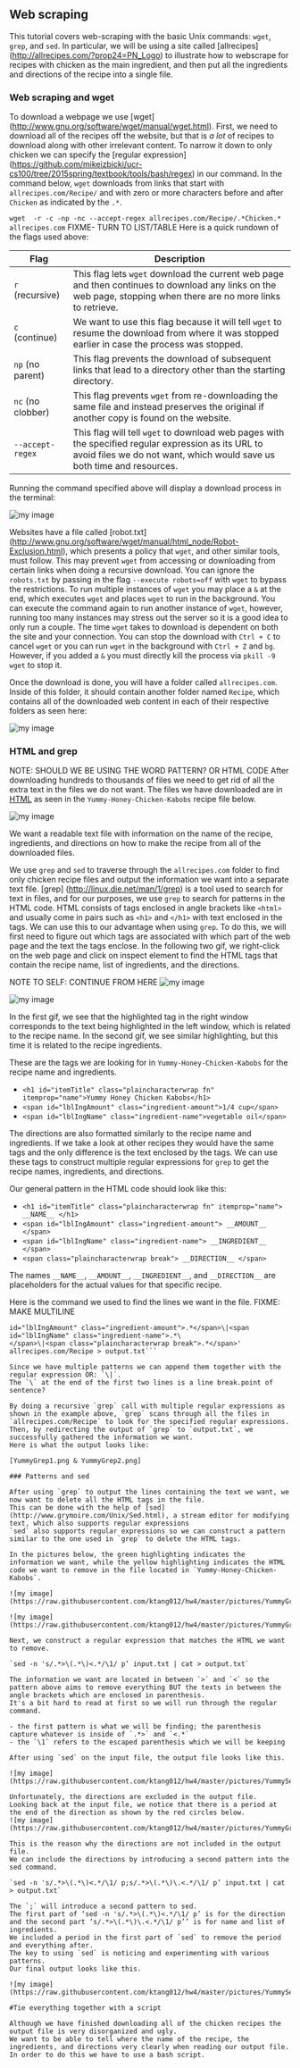 ## Web scraping

This tutorial covers web-scraping with the basic Unix commands: `wget`, `grep`, and `sed`.
In particular, we will be using a site called [allrecipes] (http://allrecipes.com/?prop24=PN_Logo) to illustrate how to webscrape for recipes with chicken as the main ingredient, and then put all the ingredients and directions of the recipe into a single file.

### Web scraping and wget

To download a webpage we use [wget] (http://www.gnu.org/software/wget/manual/wget.html).
First, we need to download all of the recipes off the website, but that is *a lot* of recipes to download along with other irrelevant content.
To narrow it down to only chicken we can specify the [regular expression] (https://github.com/mikeizbicki/ucr-cs100/tree/2015spring/textbook/tools/bash/regex) in our command.
In the command below, `wget` downloads from links that start with `allrecipes.com/Recipe/` and with zero or more characters before and after `Chicken` as indicated by the `.*`.

```wget  -r -c -np -nc --accept-regex allrecipes.com/Recipe/.*Chicken.* allrecipes.com```
FIXME- TURN TO LIST/TABLE
Here is a quick rundown of the flags used above:


| Flag              | Description                                                                                                                                                                   |
|-------------------|-------------------------------------------------------------------------------------------------------------------------------------------------------------------------------|
| `r` (recursive)   | This flag lets `wget` download the current web page and then continues to download any links on the web page, stopping  when there are no more links to retrieve.             |
| `c` (continue)    | We want to use this flag because it will tell `wget` to resume the download from where it was stopped earlier in case the process was stopped.                                |
|  `np` (no parent) | This flag prevents the download of subsequent links that lead to a directory other than the starting directory.                                                               |
| `nc` (no clobber) | This flag prevents `wget` from re-downloading the same file and instead preserves the original if another copy is found on the website.                                       |
| `--accept-regex`  | This flag will tell `wget` to download web pages with the specified regular expression as its URL to avoid files we do not want, which would save us both time and resources. |




Running the command specified above will display a download process in the terminal:

![my image](https://raw.githubusercontent.com/ktang012/hw4/master/pictures/wget.gif)

Websites have a file called [robot.txt] (http://www.gnu.org/software/wget/manual/html_node/Robot-Exclusion.html), which presents a policy that `wget`, and other similar tools, must follow. 
This may prevent `wget` from accessing or downloading from certain links when doing a recursive download.
You can ignore the `robots.txt` by passing in the flag `--execute robots=off` with `wget` to bypass the restrictions.
To run multiple instances of `wget` you may place a `&` at the end, which executes `wget` and places `wget` to run in the background. 
You can execute the command again to run another instance of `wget`, however, running too many instances may stress out the server so it is a good idea to only run a couple.
The time `wget` takes to download is dependent on both the site and your connection.
You can stop the download with `Ctrl + C` to cancel `wget` or  you can run `wget` in the background with `Ctrl + Z` and `bg`.
However, if you added a `&` you must directly kill the process via `pkill -9 wget` to stop it.

Once the download is done, you will have a folder called `allrecipes.com`.
Inside of this folder, it should contain another folder named `Recipe`, which contains all of the downloaded web content in each of their respective folders as seen here:

![my image](https://raw.githubusercontent.com/ktang012/hw4/master/pictures/display.png)

### HTML and grep
NOTE: SHOULD WE BE USING THE WORD PATTERN? OR HTML CODE
After downloading hundreds to thousands of files we need to get rid of all the extra text in the files we do not want.
The files we have downloaded are in [HTML](http://en.wikipedia.org/wiki/HTML) as seen in the `Yummy-Honey-Chicken-Kabobs` recipe file below.

![my image](https://raw.githubusercontent.com/ktang012/hw4/master/pictures/Yummy.png)

We want a readable text file with information on the name of the recipe, ingredients, and directions on how to make the recipe from all of the downloaded files.

We use `grep` and `sed` to traverse through the `allrecipes.com` folder to find only chicken recipe files and output the information we want into a separate text file.
[grep] (http://linux.die.net/man/1/grep) is a tool used to search for text in files, and for our purposes, we use `grep` to search for patterns in the HTML code.
HTML consists of tags enclosed in angle brackets like `<html>` and usually come in pairs such as `<h1>` and `</h1>` with text enclosed in the tags.
We can use this to our advantage when using `grep`.
To do this, we will first need to figure out which tags are associated with which part of the web page and the text the tags enclose.
In the following two gif, we right-click on the web page and click on inspect element to find the HTML tags that contain the recipe name, list of ingredients, and the directions.

NOTE TO SELF: CONTINUE FROM HERE
![my image](https://raw.githubusercontent.com/ktang012/hw4/master/pictures/yummy1.gif)

![my image](https://raw.githubusercontent.com/ktang012/hw4/master/pictures/yummy2.gif)

In the first gif, we see that the highlighted tag in the right window corresponds to the text being highlighted in the left window, which is related to the recipe name. 
In the second gif, we see similar highlighting, but this time it is related to the recipe ingredients.

These are the tags we are looking for in `Yummy-Honey-Chicken-Kabobs` for the recipe name and ingredients.
- `<h1 id="itemTitle" class="plaincharacterwrap fn" itemprop="name">Yummy Honey Chicken Kabobs</h1>`
- `<span id="lblIngAmount" class="ingredient-amount">1/4 cup</span>`
- `<span id="lblIngName" class="ingredient-name">vegetable oil</span>`

The directions are also formatted similarly to the recipe name and ingredients.
If we take a look at other recipes they would have the same tags and the only difference is the text enclosed by the tags.
We can use these tags to construct multiple regular expressions for `grep` to get the recipe names, ingredients, and directions.

Our general pattern in the HTML code should look like this:
- `<h1 id="itemTitle" class="plaincharacterwrap fn" itemprop="name"> __NAME__ </h1>`
- `<span id="lblIngAmount" class="ingredient-amount"> __AMOUNT__ </span>`
- `<span id="lblIngName" class="ingredient-name"> __INGREDIENT__ </span>`
- `<span class="plaincharacterwrap break"> __DIRECTION__ </span>`

The names `__NAME__`, `__AMOUNT__`,  `__INGREDIENT__`, and `__DIRECTION__` are
placeholders for the actual values for that specific recipe.

Here is the command we used to find the lines we want in the file.
FIXME: MAKE MULTILINE
```grep -r '<h1 id="itemTitle" class="plaincharacterwrap fn" itemprop="name">.*</h1>\|<span \
id="lblIngAmount" class="ingredient-amount">.*</span>\|<span id="lblIngName" class="ingredient-name">.*\
</span>\|<span class="plaincharacterwrap break">.*</span>' allrecipes.com/Recipe > output.txt```

Since we have multiple patterns we can append them together with the regular expression OR: `\|`.
The `\` at the end of the first two lines is a line break.point of sentence?

By doing a recursive `grep` call with multiple regular expressions as shown in the example above, `grep` scans through all the files in `allrecipes.com/Recipe` to look for the specified regular expressions.
Then, by redirecting the output of `grep` to `output.txt`, we successfully gathered the information we want.
Here is what the output looks like:

[YummyGrep1.png & YummyGrep2.png]

### Patterns and sed

After using `grep` to output the lines containing the text we want, we now want to delete all the HTML tags in the file.
This can be done with the help of [sed] (http://www.grymoire.com/Unix/Sed.html), a stream editor for modifying text, which also supports regular expressions
`sed` also supports regular expressions so we can construct a pattern similar to the one used in `grep` to delete the HTML tags.

In the pictures below, the green highlighting indicates the information we want, while the yellow highlighting indicates the HTML code we want to remove in the file located in `Yummy-Honey-Chicken-Kabobs`.

![my image](https://raw.githubusercontent.com/ktang012/hw4/master/pictures/YummyGrep1Marked.png)

![my image](https://raw.githubusercontent.com/ktang012/hw4/master/pictures/YummyGrep2Marked.png)

Next, we construct a regular expression that matches the HTML we want to remove.

`sed -n 's/.*>\(.*\)<.*/\1/ p’ input.txt | cat > output.txt`

The information we want are located in between `>` and `<` so the pattern above aims to remove everything BUT the texts in between the angle brackets which are enclosed in parenthesis.
It's a bit hard to read at first so we will run through the regular command.

- the first pattern is what we will be finding; the parenthesis capture whatever is inside of `.*>` and `<.*`
- the `\1` refers to the escaped parenthesis which we will be keeping

After using `sed` on the input file, the output file looks like this.

![my image](https://raw.githubusercontent.com/ktang012/hw4/master/pictures/YummySedFail.png)

Unfortunately, the directions are excluded in the output file.
Looking back at the input file, we notice that there is a period at the end of the direction as shown by the red circles below.
![my image](https://raw.githubusercontent.com/ktang012/hw4/master/pictures/YummyGrep2MarkedPeriod.png)

This is the reason why the directions are not included in the output file.
We can include the directions by introducing a second pattern into the sed command.

`sed -n 's/.*>\(.*\)<.*/\1/ p;s/.*>\(.*\)\.<.*/\1/ p’ input.txt | cat > output.txt`

The `;` will introduce a second pattern to sed.
The first part of ‘sed -n 's/.*>\(.*\)<.*/\1/ p’ is for the direction and the second part ‘s/.*>\(.*\)\.<.*/\1/ p’’ is for name and list of ingredients.
We included a period in the first part of `sed` to remove the period and everything after.
The key to using `sed` is noticing and experimenting with various patterns.
Our final output looks like this.

![my image](https://raw.githubusercontent.com/ktang012/hw4/master/pictures/YummySed.png)

#Tie everything together with a script

Although we have finished downloading all of the chicken recipes the output file is very disorganized and ugly.  
We want to be able to tell where the name of the recipe, the ingredients, and directions very clearly when reading our output file.  
In order to do this we have to use a bash script. 







